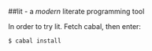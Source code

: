 ##lit - a *modern* literate programming tool

In order to try lit. Fetch cabal, then enter:

```
$ cabal install
```
